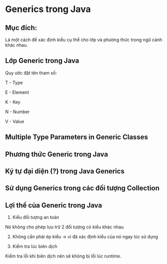 # Generics trong Java

## Mục đích:

Là một cách để xác định kiểu cụ thể cho lớp và phương thức trong ngữ cảnh khác nhau.

## Lớp Generic trong Java

Quy ước đặt tên tham số:

T - Type

E - Element

K - Key

N - Number

V - Value

## Multiple Type Parameters in Generic Classes



## Phương thức Generic trong Java


## Ký tự đại diện (?) trong Java Generics

## Sử dụng Generics trong các đối tượng Collection

## Lợi thế của Generic trong Java

1. Kiểu đối tượng an toàn

Nó không cho phép lưu trữ 2 đối tượng có kiểu khác nhau

2. Không cần phải ép kiểu -> vì đã xác định kiểu của nó ngay lúc sử dụng

3. Kiểm tra lúc biên dịch

Kiểm tra lỗi khi biên dịch nên sẽ không bị lỗi lúc runtime.


